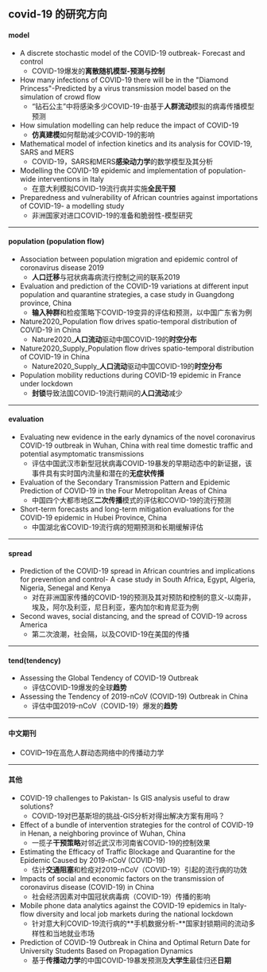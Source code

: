 ## covid-19 的研究方向

####  model

* A discrete stochastic model of the COVID-19 outbreak- Forecast and control
  * COVID-19爆发的**离散随机模型-预测与控制**
* How many infections of COVID-19 there will be in the "Diamond Princess"-Predicted by a virus transmission model based on the simulation of crowd flow
  * “钻石公主”中将感染多少COVID-19-由基于**人群流动**模拟的病毒传播模型预测
* How simulation modelling can help reduce the impact of COVID-19
  * **仿真建模**如何帮助减少COVID-19的影响
* Mathematical model of infection kinetics and its analysis for COVID-19, SARS and MERS
  * COVID-19，SARS和MERS**感染动力学**的数学模型及其分析
* Modelling the COVID-19 epidemic and implementation of population-wide interventions in Italy
  * 在意大利模拟COVID-19流行病并实施**全民干预**
* Preparedness and vulnerability of African countries against importations of COVID-19- a modelling study
  * 非洲国家对进口COVID-19的准备和脆弱性-模型研究

---

#### population (population flow)

* Association between population migration and epidemic control of coronavirus disease 2019
  * **人口迁移**与冠状病毒病流行控制之间的联系2019
* Evaluation and prediction of the COVID-19 variations at different input population and quarantine strategies, a case study in Guangdong province, China
  * **输入种群**和检疫策略下COVID-19变异的评估和预测，以中国广东省为例
* Nature2020_Population flow drives spatio-temporal distribution of COVID-19 in China
  * Nature2020_**人口流动**驱动中国COVID-19的**时空分布**
* Nature2020_Supply_Population flow drives spatio-temporal distribution of COVID-19 in China
  * Nature2020_Supply_**人口流动**驱动中国COVID-19的**时空分布**
* Population mobility reductions during COVID-19 epidemic in France under lockdown
  * **封锁**导致法国COVID-19流行期间的**人口流动**减少

---

#### evaluation

* Evaluating new evidence in the early dynamics of the novel coronavirus COVID-19 outbreak in Wuhan, China with real time domestic traffic and potential asymptomatic transmissions 
  * 评估中国武汉市新型冠状病毒COVID-19暴发的早期动态中的新证据，该事件具有实时国内流量和潜在的**无症状传播**
* Evaluation of the Secondary Transmission Pattern and Epidemic Prediction of COVID-19 in the Four Metropolitan Areas of China
  * 中国四个大都市地区**二次传播**模式的评估和COVID-19的流行预测
* Short-term forecasts and long-term mitigation evaluations for the COVID-19 epidemic in Hubei Province, China
  * 中国湖北省COVID-19流行病的短期预测和长期缓解评估

---

#### spread

* Prediction of the COVID-19 spread in African countries and implications for prevention and control- A case study in South Africa, Egypt, Algeria, Nigeria, Senegal and Kenya
  * 对在非洲国家传播的COVID-19的预测及其对预防和控制的意义-以南非，埃及，阿尔及利亚，尼日利亚，塞内加尔和肯尼亚为例
* Second waves, social distancing, and the spread of COVID-19 across America 
  * 第二次浪潮，社会隔，以及COVID-19在美国的传播

---

#### tend(tendency)

* Assessing the Global Tendency of COVID-19 Outbreak
  * 评估COVID-19爆发的全球**趋势**
* Assessing the Tendency of 2019-nCoV (COVID-19) Outbreak in China 
  * 评估中国2019-nCoV（COVID-19）爆发的**趋势**

---

#### 中文期刊

* COVID–19在高危人群动态网络中的传播动力学

---

#### 其他

* COVID-19 challenges to Pakistan- Is GIS analysis useful to draw solutions?
  * COVID-19对巴基斯坦的挑战-GIS分析对得出解决方案有用吗？
* Effect of a bundle of intervention strategies for the control of COVID-19 in Henan, a neighboring province of Wuhan, China
  * 一揽子**干预策略**对邻近武汉市河南省COVID-19的控制效果
* Estimating the Efficacy of Traffic Blockage and Quarantine for the Epidemic Caused by 2019-nCoV (COVID-19)
  * 估计**交通阻塞**和检疫对2019-nCoV（COVID-19）引起的流行病的功效
* Impacts of social and economic factors on the transmission of coronavirus disease (COVID-19) in China
  * 社会经济因素对中国冠状病毒病（COVID-19）传播的影响
* Mobile phone data analytics against the COVID-19 epidemics in Italy- flow diversity and local job markets during the national lockdown
  * 针对意大利COVID-19流行病的**手机数据分析-**国家封锁期间的流动多样性和当地就业市场
* Prediction of COVID-19 Outbreak in China and Optimal Return Date for University Students Based on Propagation Dynamics
  * 基于**传播动力学**的中国COVID-19暴发预测及**大学生**最佳归还**日期**

